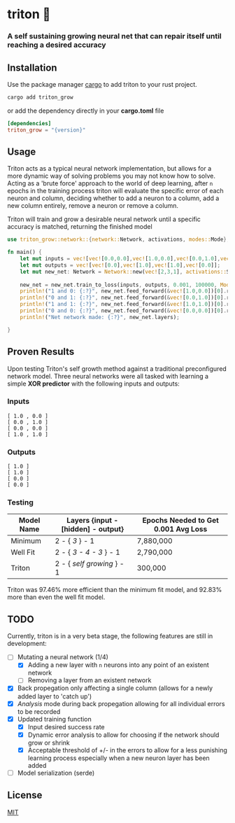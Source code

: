 # triton 🦎

### A self sustaining growing neural net that can repair itself until reaching a desired accuracy


## Installation

Use the package manager [cargo](https://crates.io/) to add triton to your rust project.

```bash
cargo add triton_grow
```

or add the dependency directly in your **cargo.toml** file

```toml
[dependencies]
triton_grow = "{version}"
```
## Usage

Triton acts as a typical neural network implementation, but allows for a more dynamic way of solving problems you may not know how to solve. Acting as a 'brute force' approach to the world of deep learning, after ```n``` epochs in the training process triton will evaluate the specific error of each neuron and column, deciding whether to add a neuron to a column, add a new column entirely, remove a neuron or remove a column. 

Triton will train and grow a desirable neural network until a specific accuracy is matched, returning the finished model

```rust
use triton_grow::network::{network::Network, activations, modes::Mode};

fn main() {
    let mut inputs = vec![vec![0.0,0.0],vec![1.0,0.0],vec![0.0,1.0],vec![1.0,1.0]];
    let mut outputs = vec![vec![0.0],vec![1.0],vec![1.0],vec![0.0]];
    let mut new_net: Network = Network::new(vec![2,3,1], activations::SIGMOID, 0.1);
    
    new_net = new_net.train_to_loss(inputs, outputs, 0.001, 100000, Mode::Avg, 0.001, 3, 10);
    println!("1 and 0: {:?}", new_net.feed_forward(&vec![1.0,0.0])[0].round());
    println!("0 and 1: {:?}", new_net.feed_forward(&vec![0.0,1.0])[0].round());
    println!("1 and 1: {:?}", new_net.feed_forward(&vec![1.0,1.0])[0].round());
    println!("0 and 0: {:?}", new_net.feed_forward(&vec![0.0,0.0])[0].round());
    println!("Net network made: {:?}", new_net.layers);

}
```
## Proven Results

Upon testing Triton's self growth method against a traditional preconfigured network model. Three neural networks were all tasked with learning a simple **XOR predictor** with the following inputs and outputs:

### Inputs
```
[ 1.0 , 0.0 ]
[ 0.0 , 1.0 ]
[ 0.0 , 0.0 ]
[ 1.0 , 1.0 ]
```

### Outputs
```
[ 1.0 ]
[ 1.0 ]
[ 0.0 ]
[ 0.0 ]
```

### Testing

| Model Name    | Layers {input -[hidden] - output} | Epochs Needed to Get 0.001 Avg Loss |
| ------------- | ------------- | ------------- |
| Minimum  | 2 - { *3* } - 1  |  7,880,000 |
| Well Fit  | 2 - { *3 - 4 - 3* } - 1 | 2,790,000  |
| Triton  | 2 - { *self growing* } - 1 | 300,000  |

Triton was 97.46% more efficient than the minimum fit model, and 92.83% more than even the well fit model.


## TODO

Currently, triton is in a very beta stage, the following features are still in development:

 - [ ]  Mutating a neural network (1/4)
    - [X]  Adding a new layer with ```n``` neurons into any point of an existent network
    - [ ]  Removing a layer from an existent network
- [X]  Back propegation only affecting a single column (allows for a newly added layer to 'catch up')
- [X]  *Analysis* mode during back propegation allowing for all individual errors to be recorded
- [X]  Updated training function
    - [X]  Input desired success rate
    - [X]  Dynamic error analysis to allow for choosing if the network should grow or shrink
    - [X]  Acceptable threshold of +/- in the errors to allow for a less punishing learning process especially when a new neuron layer has been added
- [ ]  Model serialization (serde)

## License

[MIT](https://choosealicense.com/licenses/mit/)
